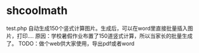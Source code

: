 # shcoolmath

test.php 
自动生成150个竖式计算图片。生成后，可以在word里直接批量插入图片，打印....
原因：学校暑假作业布置了150道竖式计算，所以当家长的批量生成了。
TODO：做个web供大家使用，导出pdf或者word
